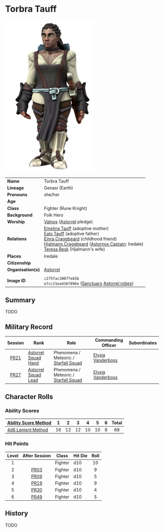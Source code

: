 # Torbra Tauff

<img src="https://raw.githubusercontent.com/jesskelsall/astarus-images/main/characters/portraits/c275fac3807fe83b.png" height="500" />

|||
| --- | --- |
| **Name** | Torbra Tauff | character.4
| **Lineage** | Genasi (Earth) |
| **Pronouns** | she/her |
| **Age** | |
| **Class** | Fighter (Rune Knight) |
| **Background** | Folk Hero |
| **Worship** | [Valnos](../gods/deities/valnos.md) ([Astorrel](../organisations/government/astorrel/astorrel.md) pledge) |
| **Relations** | [Emelina Tauff](emelina-tauff.md) (adoptive mother)<br>[Ealo Tauff](ealo-tauff.md) (adoptive father)<br>[Einra Craggbeard](einra-craggbeard.md) (childhood friend)<br>[Hjalmann Craggbeard](hjalmann-craggbeard.md) ([Astornox Captain](../organisations/government/astornox/ranks/astornox-captain.md): Iredale)<br>[Teresa Resk](teresa-resk.md) (Hjalmann's wife) |
| **Places** | Iredale |
| **Citizenship** | |
| **Organisation(s)** | [Astorrel](../organisations/government/astorrel/astorrel.md) |
|||
| **Image ID** | `c275fac3807fe83b`<br>`e7cc21ea436f896e` ([Sanctuary](../organisations/government/astorrel/sanctuary.md) [Astorrel robes](../organisations/government/astorrel/uniforms/astorrel-robes.md)) |

## Summary

TODO

## Military Record

| Session | Rank | Role | Commanding Officer | Subordinates |
|:---:| --- | --- | --- | --- |
| [PR21](../sessions/PR21.md) | [Astorrel Squad Hand](../organisations/government/astorrel/ranks/astorrel-squad-hand.md) | Phenomena / Meteoric / [Starfall Squad](../organisations/government/astorrel/squads/starfall-squad.md) | [Elysia Vanderboss](elysia-vanderboss.md) ||
| [PR27](../sessions/PR27.md) | [Astorrel Squad Lead](../organisations/government/astorrel/ranks/astorrel-squad-lead.md) | Phenomena / Meteoric / [Starfall Squad](../organisations/government/astorrel/squads/starfall-squad.md) | [Elysia Vanderboss](elysia-vanderboss.md) ||

## Character Rolls

### Ability Scores

| [Ability Score Method](../mechanics/ability-score-method/ability-score-method.md) | 1 | 2 | 3 | 4 | 5 | 6 | Total |
| --- |:---:|:---:|:---:|:---:|:---:|:---:|:---:|
| [4d6 Lenient Method](../mechanics/ability-score-method/4d6-lenient-method.md) | 16 | 12 | 12 | 10 | 10 | 8 | 68 |

### Hit Points

| Level | After Session | Class | Hit Die | Roll |
|:---:|:---:| --- | --- |:---:|
| 1 || Fighter | d10 | 10 |
| 2 | [PR03](../sessions/PR03.md) | Fighter | d10 | 9 |
| 3 | [PR09](../sessions/PR09.md) | Fighter | d10 | 5 |
| 4 | [PR19](../sessions/PR19.md) | Fighter | d10 | 9 |
| 5 | [PR30](../sessions/PR30.md) | Fighter | d10 | 4 |
| 6 | [PR49](../sessions/PR49.md) | Fighter | d10 | 5 |

## History

TODO
